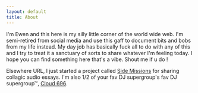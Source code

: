 ```yaml
---
layout: default
title: About
---
```


I'm Ewen and this here is my silly little corner of the world wide web. I'm semi-retired from social media and use this gaff to document bits and bobs from my life instead. My day job has basically fuck all to do with any of this and I try to treat it a sanctuary of sorts to share whatever I'm feeling today. I hope you can find something here that's a vibe. Shout me if u do !

Elsewhere URL, I just started a project called [Side Missions](https://sidemissions.substack.com/) for sharing collagic audio essays. I'm also 1/2 of your fav DJ supergroup's fav DJ supergroup&#8482;, [Cloud 696](https://cloud696.club/).
